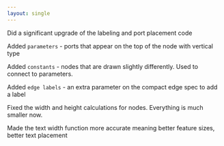 ```yaml
---
layout: single
---
```


Did a significant upgrade of the labeling and port placement code

Added `parameters` - ports that appear on the top of the node with vertical type

Added `constants` - nodes that are drawn slightly differently.  Used to connect to parameters.

Added `edge labels` - an extra parameter on the compact edge spec to add a label

Fixed the width and height calculations for nodes.  Everything is much smaller now.

Made the text width function more accurate meaning better feature sizes, better text placement

